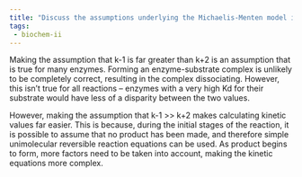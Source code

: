 ```yaml
---
title: "Discuss the assumptions underlying the Michaelis-Menten model in enzyme kinetics. How does the assumption that k-1 is much greater than k+2 impact the interpretation of enzyme-substrate interactions? Provide examples to support your discussion. "
tags:
 - biochem-ii
---
```

Making the assumption that k-1 is far greater than k+2 is an assumption that is true for many enzymes. Forming an enzyme-substrate complex is unlikely to be completely correct, resulting in the complex dissociating. However, this isn’t true for all reactions – enzymes with a very high Kd for their substrate would have less of a disparity between the two values. 

However, making the assumption that k-1 >> k+2 makes calculating kinetic values far easier. This is because, during the initial stages of the reaction, it is possible to assume that no product has been made, and therefore simple unimolecular reversible reaction equations can be used. As product begins to form, more factors need to be taken into account, making the kinetic equations more complex.  
